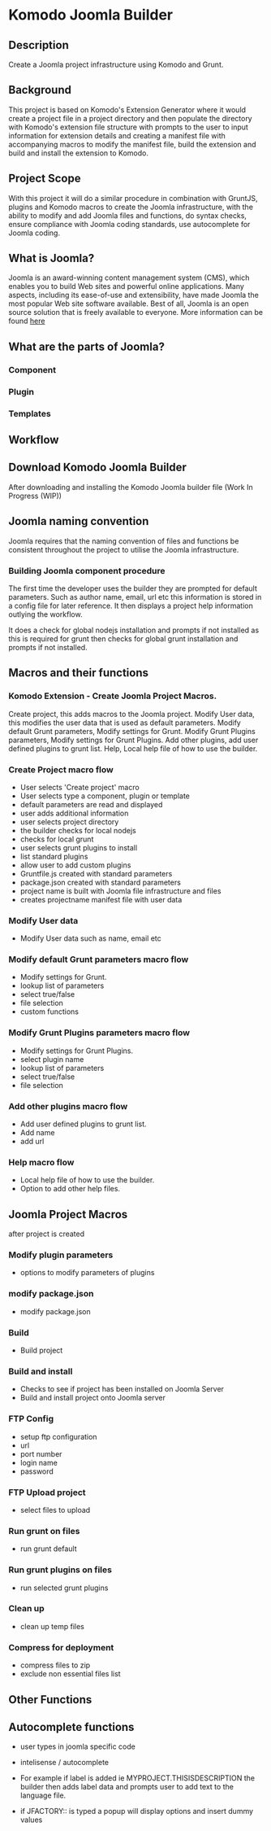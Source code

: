 # Komodo Joomla Builder
## Description
Create a Joomla project infrastructure using Komodo and Grunt.

## Background
This project is based on Komodo's Extension Generator where it would create a project file in a project directory and then populate the directory with Komodo's extension file structure with prompts to the user to input information for extension details and creating a manifest file with accompanying macros to modify the manifest file, build the extension and build and install the extension to Komodo.

## Project Scope
With this project it will do a similar procedure in combination with GruntJS, plugins and Komodo macros to create the Joomla infrastructure, with the ability to modify and add Joomla files and functions, do syntax checks, ensure compliance with Joomla coding standards, use autocomplete for Joomla coding.

## What is Joomla?
Joomla is an award-winning content management system (CMS), which enables you to build Web sites and powerful online applications. Many aspects, including its ease-of-use and extensibility, have made Joomla the most popular Web site software available. Best of all, Joomla is an open source solution that is freely available to everyone.
More information can be found [here](http://www.joomla.org/)

## What are the parts of Joomla?

### Component

### Plugin

### Templates

## Workflow
## Download Komodo Joomla Builder
After downloading and installing the Komodo Joomla builder file (Work In Progress (WIP))

## Joomla naming convention
Joomla requires that the naming convention of files and functions be consistent throughout the project to utilise the Joomla infrastructure.

### Building Joomla component procedure
The first time the developer uses the builder they are prompted for default parameters.
Such as author name, email, url etc this information is stored in a config file for later reference.
It then displays a project help information outlying the workflow.

It does a check for global nodejs installation and prompts if not installed as this is required for grunt
then checks for global grunt installation and prompts if not installed.

## Macros and their functions
### Komodo Extension - Create Joomla Project Macros.
Create project, this adds macros to the Joomla project.
Modify User data, this modifies the user data that is used as default parameters.
Modify default Grunt parameters, Modify settings for Grunt.
Modify Grunt Plugins parameters, Modify settings for Grunt Plugins.
Add other plugins, add user defined plugins to grunt list.
Help, Local help file of how to use the builder.

### Create Project macro flow
* User selects 'Create project' macro
* User selects type a component, plugin or template
* default parameters are read and displayed
* user adds additional information
* user selects project directory
* the builder checks for local nodejs
* checks for local grunt
* user selects grunt plugins to install
* list standard plugins
* allow user to add custom plugins
* Gruntfile.js created with standard parameters
* package.json created with standard parameters
* project name is built with Joomla file infrastructure and files
* creates projectname manifest file with user data

### Modify User data
* Modify User data such as name, email etc

### Modify default Grunt parameters macro flow
* Modify settings for Grunt.
* lookup list of parameters
* select true/false
* file selection
* custom functions

### Modify Grunt Plugins parameters macro flow
* Modify settings for Grunt Plugins.
* select plugin name
* lookup list of parameters
* select true/false
* file selection

### Add other plugins macro flow
* Add user defined plugins to grunt list.
* Add name
* add url

### Help macro flow
* Local help file of how to use the builder.
* Option to add other help files.


## Joomla Project Macros
after project is created
### Modify plugin parameters
* options to modify parameters of plugins

### modify package.json
* modify package.json

### Build
* Build project

### Build and install
* Checks to see if project has been installed on Joomla Server
* Build and install project onto Joomla server

### FTP Config
* setup ftp configuration
* url
* port number
* login name
* password

### FTP Upload project
* select files to upload

### Run grunt on files
* run grunt default

### Run grunt plugins on files
* run selected grunt plugins

### Clean up
* clean up temp files

### Compress for deployment
* compress files to zip
* exclude non essential files list

## Other Functions

## Autocomplete functions
* user types in joomla specific code

* intelisense / autocomplete

* For example if label is added ie MYPROJECT.THISISDESCRIPTION the builder then adds label data and prompts user to add text to the language file.

* if JFACTORY:: is typed a popup will display options and insert dummy values


<script>
  (function(i,s,o,g,r,a,m){i['GoogleAnalyticsObject']=r;i[r]=i[r]||function(){
  (i[r].q=i[r].q||[]).push(arguments)},i[r].l=1*new Date();a=s.createElement(o),
  m=s.getElementsByTagName(o)[0];a.async=1;a.src=g;m.parentNode.insertBefore(a,m)
  })(window,document,'script','//www.google-analytics.com/analytics.js','ga');

  ga('create', 'UA-66284973-1', 'auto');
  ga('send', 'pageview');

</script>
